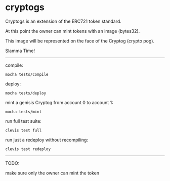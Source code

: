 # cryptogs

Cryptogs is an extension of the ERC721 token standard.

At this point the owner can mint tokens with an image (bytes32).

This image will be represented on the face of the Cryptog (crypto pog).

Slamma Time!

-------------------------------------------------

compile:
```
mocha tests/compile
```

deploy:
```
mocha tests/deploy
```

mint a genisis Cryptog from account 0 to account 1:
```
mocha tests/mint
```

run full test suite:
```
clevis test full
```

run just a redeploy without recompiling:
```
clevis test redeploy
```

-------------------------------------------------

TODO:

make sure only the owner can mint the token
